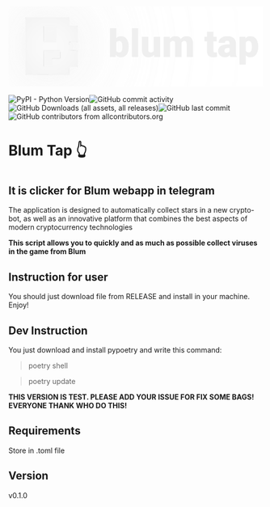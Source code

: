 ![logo](git-assets/blumtap_logo.png)

![PyPI - Python Version](https://img.shields.io/pypi/pyversions/django)![GitHub commit activity](https://img.shields.io/github/commit-activity/m/nhassl3/Blumtap-clicker)![GitHub Downloads (all assets, all releases)](https://img.shields.io/github/downloads/nhassl3/Blumtap-clicker/total)![GitHub last commit](https://img.shields.io/github/last-commit/nhassl3/Blumtap-clicker)![GitHub contributors from allcontributors.org](https://img.shields.io/github/all-contributors/nhassl3/Blumtap-clicker)
# Blum Tap 👆
#
## It is clicker for Blum webapp in telegram
The application is designed to automatically collect stars in a new crypto-bot, as well as an innovative platform that combines the best aspects of modern cryptocurrency technologies

**This script allows you to quickly and as much as possible collect viruses in the game from Blum**

## Instruction for user
You should just download file from RELEASE and install in your machine. Enjoy!

## Dev Instruction
You just download and install pypoetry and write this command:

> poetry shell

> poetry update

**THIS VERSION IS TEST. PLEASE ADD YOUR ISSUE FOR FIX SOME BAGS! EVERYONE THANK WHO DO THIS!**

## Requirements
Store in .toml file

## Version
v0.1.0